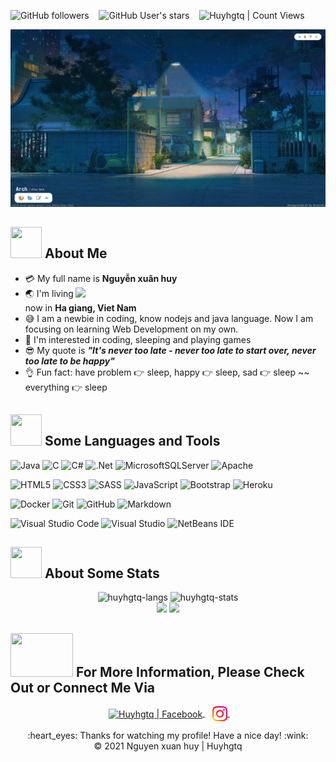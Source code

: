 <img alt="GitHub followers" src="https://img.shields.io/github/followers/huyhgtq?style=social"> &nbsp;&nbsp; <img alt="GitHub User's stars" src="https://img.shields.io/github/stars/huyhgtq?style=social"> &nbsp;&nbsp; <img alt="Huyhgtq | Count Views" src="https://enemo786q3svfle.m.pipedream.net" />

<div align="center">
  <img src="https://raw.githubusercontent.com/adi1090x/files/master/dynamic-wallpaper/colony.gif" alt="Title"></img>
</div>


## <img src="https://media2.giphy.com/media/l3q2GDh3wQqVWSiGY/giphy.gif?cid=ecf05e47xu3h3i3uysi2yi5ck4exlb5hmb9066s4dwpjmun9&rid=giphy.gif&ct=g" width="50px" height="50px"></img> About Me

- :credit_card: My full name is **Nguyễn xuân huy** <img src="https://media0.giphy.com/media/QthHQMMfHaGk0/giphy.gif?cid=ecf05e47ubegpvnj8v7zijjfdvtkkf0dcktu39mzcggdqedp&rid=giphy.gif&ct=g" width="400" align="right"/>
- :earth_asia: I'm living now in **Ha giang, Viet Nam**
- :sweat_smile: I am a newbie in coding, know nodejs and java language. Now I am focusing on learning Web Development on my own.
- :monocle_face: I'm interested in coding, sleeping and playing games
- :sunglasses: My quote is ***"It's never too late - never too late to start over, never too late to be happy"*** 
- :ok_hand: Fun fact: have problem :point_right: sleep, happy :point_right: sleep, sad :point_right: sleep ~~ everything :point_right: sleep

## <img src="https://media2.giphy.com/media/QssGEmpkyEOhBCb7e1/giphy.gif?cid=ecf05e47a0n3gi1bfqntqmob8g9aid1oyj2wr3ds3mg700bl&rid=giphy.gif" width="50px" height="50px"> Some Languages and Tools
![Java](https://img.shields.io/badge/java-%23ED8B00.svg?style=for-the-badge&logo=java&logoColor=white) ![C](https://img.shields.io/badge/c-%2300599C.svg?style=for-the-badge&logo=c&logoColor=white) ![C#](https://img.shields.io/badge/c%23-%23239120.svg?style=for-the-badge&logo=c-sharp&logoColor=white) ![.Net](https://img.shields.io/badge/.NET-5C2D91?style=for-the-badge&logo=.net&logoColor=white) ![MicrosoftSQLServer](https://img.shields.io/badge/Microsoft%20SQL%20Sever-CC2927?style=for-the-badge&logo=microsoft%20sql%20server&logoColor=white) ![Apache](https://img.shields.io/badge/apache-%23D42029.svg?style=for-the-badge&logo=apache&logoColor=white)

![HTML5](https://img.shields.io/badge/html5-%23E34F26.svg?style=for-the-badge&logo=html5&logoColor=white) ![CSS3](https://img.shields.io/badge/css3-%231572B6.svg?style=for-the-badge&logo=css3&logoColor=white) ![SASS](https://img.shields.io/badge/SASS-hotpink.svg?style=for-the-badge&logo=SASS&logoColor=white) ![JavaScript](https://img.shields.io/badge/javascript-%23323330.svg?style=for-the-badge&logo=javascript&logoColor=%23F7DF1E) ![Bootstrap](https://img.shields.io/badge/bootstrap-%23563D7C.svg?style=for-the-badge&logo=bootstrap&logoColor=white) ![Heroku](https://img.shields.io/badge/heroku-%23430098.svg?style=for-the-badge&logo=heroku&logoColor=white)

![Docker](https://img.shields.io/badge/docker-%230db7ed.svg?style=for-the-badge&logo=docker&logoColor=white) ![Git](https://img.shields.io/badge/git-%23F05033.svg?style=for-the-badge&logo=git&logoColor=white) ![GitHub](https://img.shields.io/badge/github-%23121011.svg?style=for-the-badge&logo=github&logoColor=white) ![Markdown](https://img.shields.io/badge/markdown-%23000000.svg?style=for-the-badge&logo=markdown&logoColor=white) 

![Visual Studio Code](https://img.shields.io/badge/Visual%20Studio%20Code-0078d7.svg?style=for-the-badge&logo=visual-studio-code&logoColor=white) ![Visual Studio](https://img.shields.io/badge/Visual%20Studio-5C2D91.svg?style=for-the-badge&logo=visual-studio&logoColor=white) ![NetBeans IDE](https://img.shields.io/badge/NetBeansIDE-1B6AC6.svg?style=for-the-badge&logo=apache-netbeans-ide&logoColor=white) 

## <img src="https://media0.giphy.com/media/cNZqrH5IzOG0xrlWks/giphy.gif?cid=ecf05e47map255q427en9uprqc1sb0unjq5k4fnqg5pmhhs4&rid=giphy.gif&ct=s" width="50px" height="50px"> About Some Stats
<div align="center">
<img height="150em" src="https://github-readme-stats.vercel.app/api/top-langs/?username=huyhgtq&layout=compact&show_icon=true&theme=algolia" alt="huyhgtq-langs"/>
<img height="150em" src="https://github-readme-stats.vercel.app/api/?username=huyhgtq&layout=compact&show_icon=true&theme=algolia" alt="huyhgtq-stats"/>
</div>
<div align="center">
  <img src="http://github-readme-streak-stats.herokuapp.com?user=huyhgtq&theme=algolia&background=0d1117&hide_border=true" />
  <img src="https://activity-graph.herokuapp.com/graph?username=huyhgtq&theme=react-dark"/>
  <!-- <img src="https://peaceful-beyond-61134.herokuapp.com/graph?username=tienhuynh-tn&theme=react-dark"/> -->
</div>

## <img src='https://media4.giphy.com/media/hlQeY3PbhH3i/giphy.gif?cid=ecf05e47ln94et7l0tyodte6sxydvtr39efwdr5qqyb0ddcs&rid=giphy.gif&ct=g' width="100px" height="70px"> For More Information, Please Check Out or Connect Me Via
<p align="center">
  <a href="mailto:huyn9589@gmail.com >
    <img align="center" alt="Huyhgtq | Gmail" width="26px" src="https://github.com/SatYu26/SatYu26/blob/master/Assets/Gmail.svg" />
  </a> &nbsp;&nbsp;
  
  
  <a href="https://www.facebook.com/emkhongphainangtho/" target="_blank">
      <img align="center" alt="Huyhgtq | Facebook" width="24px" src="https://upload.wikimedia.org/wikipedia/en/thumb/0/04/Facebook_f_logo_%282021%29.svg/100px-Facebook_f_logo_%282021%29.svg.png" />
  </a> &nbsp;&nbsp;
  
  <a href="https://www.instagram.com/huyhgtq/" target="_blank">
    <img align="center" alt="Huyhgtq | Instagram" width="24px" src="https://github.com/SatYu26/SatYu26/blob/master/Assets/Instagram.svg" />
  </a> &nbsp;&nbsp;
  
<p> 

<div align="center">
  :heart_eyes: Thanks for watching my profile! Have a nice day! :wink: <br/>
  &copy; 2021 Nguyen xuan huy | Huyhgtq
</div>
